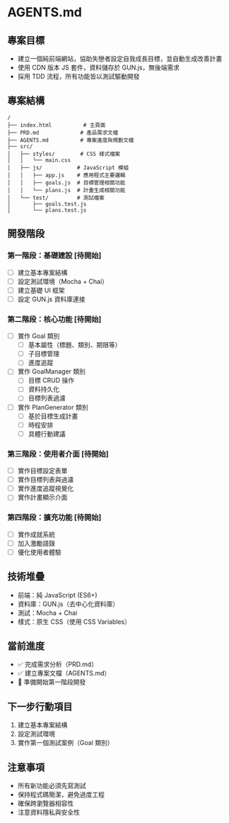 # AGENTS.md

## 專案目標
- 建立一個純前端網站，協助失戀者設定自我成長目標，並自動生成改善計畫
- 使用 CDN 版本 JS 套件，資料儲存於 GUN.js，無後端需求
- 採用 TDD 流程，所有功能皆以測試驅動開發

## 專案結構
```
/
├── index.html          # 主頁面
├── PRD.md             # 產品需求文檔
├── AGENTS.md          # 專案進度與規劃文檔
├── src/
│   ├── styles/        # CSS 樣式檔案
│   │   └── main.css
│   ├── js/           # JavaScript 模組
│   │   ├── app.js    # 應用程式主要邏輯
│   │   ├── goals.js  # 目標管理相關功能
│   │   └── plans.js  # 計畫生成相關功能
│   └── test/         # 測試檔案
│       ├── goals.test.js
│       └── plans.test.js
```

## 開發階段

### 第一階段：基礎建設 [待開始]
- [ ] 建立基本專案結構
- [ ] 設定測試環境（Mocha + Chai）
- [ ] 建立基礎 UI 框架
- [ ] 設定 GUN.js 資料庫連接

### 第二階段：核心功能 [待開始]
- [ ] 實作 Goal 類別
  - [ ] 基本屬性（標題、類別、期限等）
  - [ ] 子目標管理
  - [ ] 進度追蹤
- [ ] 實作 GoalManager 類別
  - [ ] 目標 CRUD 操作
  - [ ] 資料持久化
  - [ ] 目標列表過濾
- [ ] 實作 PlanGenerator 類別
  - [ ] 基於目標生成計畫
  - [ ] 時程安排
  - [ ] 具體行動建議

### 第三階段：使用者介面 [待開始]
- [ ] 實作目標設定表單
- [ ] 實作目標列表與過濾
- [ ] 實作進度追蹤視覺化
- [ ] 實作計畫顯示介面

### 第四階段：擴充功能 [待開始]
- [ ] 實作成就系統
- [ ] 加入激勵語錄
- [ ] 優化使用者體驗

## 技術堆疊
- 前端：純 JavaScript (ES6+)
- 資料庫：GUN.js（去中心化資料庫）
- 測試：Mocha + Chai
- 樣式：原生 CSS（使用 CSS Variables）

## 當前進度
- ✅ 完成需求分析（PRD.md）
- ✅ 建立專案文檔（AGENTS.md）
- 🔄 準備開始第一階段開發

## 下一步行動項目
1. 建立基本專案結構
2. 設定測試環境
3. 實作第一個測試案例（Goal 類別）

## 注意事項
- 所有新功能必須先寫測試
- 保持程式碼簡潔，避免過度工程
- 確保跨瀏覽器相容性
- 注意資料隱私與安全性